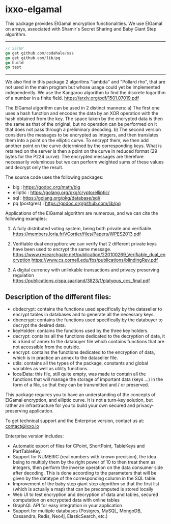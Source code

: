 
# ixxo-elgamal
This package provides ElGamal encryption functionalities.
We use ElGamal on arrays, associated with Shamir's Secret Sharing and Baby Giant Step algorithm.


---
```go
// SETUP
go get github.com/codahale/sss
go get github.com/lib/pq
go build 
go test
```
---

We also find in this package 2 algoritms "lambda" and "Pollard rho", that are not used in the main program but whose usage could yet be implemented independently.
We use the Kangaroo algorithm to find the discrete logarithm of a number in a finite field.
https://arxiv.org/pdf/1501.07019.pdf


The ElGamal algorithm can be used in 2 distinct manners:
a) The first one uses a hash function and encodes the data by an XOR operation with the hash obtained from the key. The space taken by the encrypted data is then the same as that of the original, but no operation can be performed on it that does not pass through a preliminary decoding.
b) The second version considers the messages to be encrypted as integers, and then translates them into a point on the elliptic curve. To encrypt them, we then add another point on the curve determined by the corresponding keys. What is retained on the server is then a point on the curve in reduced format (29 bytes for the P224 curve). The encrypted messages are therefore necessarily voluminous but we can perform weighted sums of these values and decrypt only the result.


The source code uses the following packages:
- big : https://godoc.org/math/big
- elliptic : https://golang.org/pkg/crypto/elliptic/
- sql : https://golang.org/pkg/database/sql/
- pq (postgres) : https://godoc.org/github.com/lib/pq

Applications of the ElGamal algorithm are numerous, and we can cite the following examples:
1. A fully distributed voting system, being both private and verifiable.
https://members.loria.fr/VCortier/files/Papers/WPES2013.pdf

2. Verifiable dual encryption: we can verify that 2 different private keys have been used to encrypt the same message.
https://www.researchgate.net/publication/220100269_Verifiable_dual_encryption
https://www.cs.cornell.edu/fbs/publications/blindingRev.pdf

3. A digital currency with unlinkable transactions and privacy preserving regulation
https://publications.cispa.saarland/3823/1/platypus_ccs_final.pdf



## Description of the different files:
- dbdecrypt: contains the functions used specifically by the dataseller to encrypt tables in databases and to generate all the necessary keys.
- dbencrypt: contains the functions used specifically by the databuyer to decrypt the desired data.
- keyHolder: contains the functions used by the three key holders.
- decrypt: contains all the functions dedicated to the decryption of data, it is a kind of annex to the databuyer file which contains functions that are not accessible from the outside.
- encrypt: contains the functions dedicated to the encryption of data, which is in practice an annex to the dataseller file.
- utils: contains all the types of the package, constants and global variables as well as utility functions.
- localData: this file, still quite empty, was made to contain all the functions that will manage the storage of important data (keys ...) in the form of a file, so that they can be transmitted and / or preserved.


This package requires you to have an understanding of the concepts of ElGamal encryption, and elliptic curve. It is not a turn-key solution, but rather an infrastructure for you to build your own secured and privacy-preserving application.

To get technical support and the Enterprise version, contact us at: contact@ixxo.io

Enterprise version includes:
- Automatic export of files for CPoint, ShortPoint, TableKeys and PartTableKey.
- Support for NUMERIC (real numbers with known precision), the idea being to multiply them by the right power of 10 to then treat them as integers, then perform the inverse operation on the data consumer side after decoding. This is done according to the parameters that will be given by the datatype of the corresponding column in the SQL table.
- Improvement of the baby step giant step algorithm so that the first list (which is actually a map) that can be precomputed is stored locally 
- Web UI to test encryption and decryption of data and tables, secured computation on encrypoted data with online tables
- GraphQL API for easy integration in your application
- Support for multiple databases (Postgres, MySQL, MongoDB, Cassandra, Redis, Neo4j, ElasticSearch, etc.)
